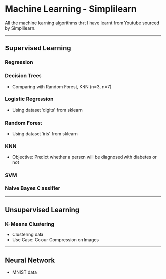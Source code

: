 # Machine Learning - Simplilearn
All the machine learning algorithms that I have learnt from Youtube sourced by Simplilearn.

***
## Supervised Learning

### Regression

### Decision Trees
- Comparing with Random Forest, KNN (n=3, n=7)

### Logistic Regression
- Using dataset 'digits' from sklearn

### Random Forest
- Using dataset 'iris' from sklearn

### KNN 
- Objective: Predict whether a person will be diagnosed with diabetes or not

### SVM

### Naive Bayes Classifier


***
## Unsupervised Learning

### K-Means Clustering
- Clustering data
- Use Case: Colour Compression on Images


***
## Neural Network
- MNIST data
